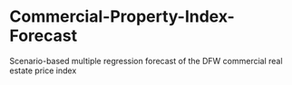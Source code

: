 # Commercial-Property-Index-Forecast
Scenario-based multiple regression forecast of the DFW commercial real estate price index
